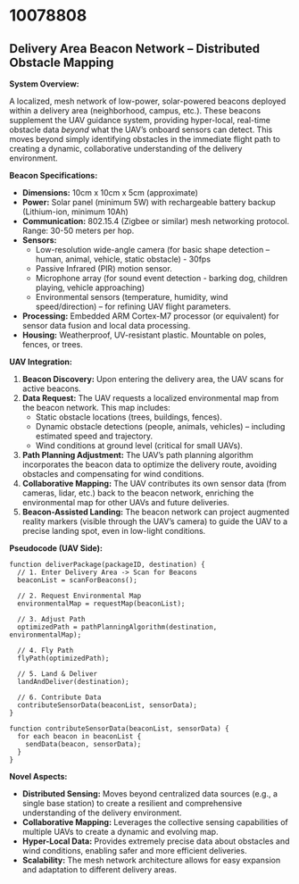 # 10078808

## Delivery Area Beacon Network – Distributed Obstacle Mapping

**System Overview:**

A localized, mesh network of low-power, solar-powered beacons deployed within a delivery area (neighborhood, campus, etc.). These beacons supplement the UAV guidance system, providing hyper-local, real-time obstacle data *beyond* what the UAV’s onboard sensors can detect. This moves beyond simply identifying obstacles in the immediate flight path to creating a dynamic, collaborative understanding of the delivery environment.

**Beacon Specifications:**

*   **Dimensions:** 10cm x 10cm x 5cm (approximate)
*   **Power:** Solar panel (minimum 5W) with rechargeable battery backup (Lithium-ion, minimum 10Ah)
*   **Communication:** 802.15.4 (Zigbee or similar) mesh networking protocol.  Range: 30-50 meters per hop.
*   **Sensors:**
    *   Low-resolution wide-angle camera (for basic shape detection – human, animal, vehicle, static obstacle) - 30fps
    *   Passive Infrared (PIR) motion sensor.
    *   Microphone array (for sound event detection - barking dog, children playing, vehicle approaching)
    *   Environmental sensors (temperature, humidity, wind speed/direction) – for refining UAV flight parameters.
*   **Processing:** Embedded ARM Cortex-M7 processor (or equivalent) for sensor data fusion and local data processing.
*   **Housing:** Weatherproof, UV-resistant plastic. Mountable on poles, fences, or trees.

**UAV Integration:**

1.  **Beacon Discovery:** Upon entering the delivery area, the UAV scans for active beacons.
2.  **Data Request:** The UAV requests a localized environmental map from the beacon network. This map includes:
    *   Static obstacle locations (trees, buildings, fences).
    *   Dynamic obstacle detections (people, animals, vehicles) – including estimated speed and trajectory.
    *   Wind conditions at ground level (critical for small UAVs).
3.  **Path Planning Adjustment:** The UAV’s path planning algorithm incorporates the beacon data to optimize the delivery route, avoiding obstacles and compensating for wind conditions.
4.  **Collaborative Mapping:**  The UAV contributes its own sensor data (from cameras, lidar, etc.) back to the beacon network, enriching the environmental map for other UAVs and future deliveries.
5.  **Beacon-Assisted Landing:** The beacon network can project augmented reality markers (visible through the UAV’s camera) to guide the UAV to a precise landing spot, even in low-light conditions.

**Pseudocode (UAV Side):**

```
function deliverPackage(packageID, destination) {
  // 1. Enter Delivery Area -> Scan for Beacons
  beaconList = scanForBeacons();

  // 2. Request Environmental Map
  environmentalMap = requestMap(beaconList);

  // 3. Adjust Path
  optimizedPath = pathPlanningAlgorithm(destination, environmentalMap);

  // 4. Fly Path
  flyPath(optimizedPath);

  // 5. Land & Deliver
  landAndDeliver(destination);

  // 6. Contribute Data
  contributeSensorData(beaconList, sensorData);
}

function contributeSensorData(beaconList, sensorData) {
  for each beacon in beaconList {
    sendData(beacon, sensorData);
  }
}
```

**Novel Aspects:**

*   **Distributed Sensing:** Moves beyond centralized data sources (e.g., a single base station) to create a resilient and comprehensive understanding of the delivery environment.
*   **Collaborative Mapping:** Leverages the collective sensing capabilities of multiple UAVs to create a dynamic and evolving map.
*   **Hyper-Local Data:** Provides extremely precise data about obstacles and wind conditions, enabling safer and more efficient deliveries.
*   **Scalability:** The mesh network architecture allows for easy expansion and adaptation to different delivery areas.